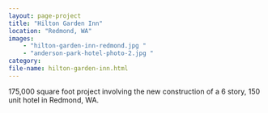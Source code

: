 ```yaml
---
layout: page-project
title: "Hilton Garden Inn"
location: "Redmond, WA"
images: 
    - "hilton-garden-inn-redmond.jpg "
    - "anderson-park-hotel-photo-2.jpg "
category:
file-name: hilton-garden-inn.html
---
```


175,000 square foot project involving the new construction of a 6 story, 150 unit hotel in Redmond, WA. 
